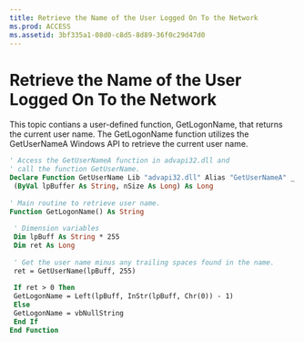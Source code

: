 ```yaml
---
title: Retrieve the Name of the User Logged On To the Network
ms.prod: ACCESS
ms.assetid: 3bf335a1-08d0-c8d5-8d89-36f0c29d47d0
---
```



# Retrieve the Name of the User Logged On To the Network

This topic contians a user-defined function, GetLogonName, that returns the current user name. The GetLogonName function utilizes the GetUserNameA Windows API to retrieve the current user name. 


```vb
' Access the GetUserNameA function in advapi32.dll and 
' call the function GetUserName. 
Declare Function GetUserName Lib "advapi32.dll" Alias "GetUserNameA" _ 
 (ByVal lpBuffer As String, nSize As Long) As Long 
 
' Main routine to retrieve user name. 
Function GetLogonName() As String 
 
 ' Dimension variables 
 Dim lpBuff As String * 255 
 Dim ret As Long 
 
 ' Get the user name minus any trailing spaces found in the name. 
 ret = GetUserName(lpBuff, 255) 
 
 If ret > 0 Then 
 GetLogonName = Left(lpBuff, InStr(lpBuff, Chr(0)) - 1) 
 Else 
 GetLogonName = vbNullString 
 End If 
End Function
```


